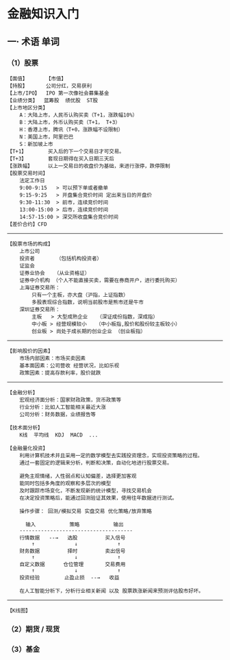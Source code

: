 金融知识入门
=================================================
一· 术语 单词
-------------------------------------------------
### （1）股票
    【面值】      【市值】
    【持股】      公司分红，交易获利
    【上市/IPO】  IPO 第一次像社会募集基金
    【业绩分类】  蓝筹股  绩优股  ST股
    【上市地区分类】
        A：大陆上市，人民币认购买卖（T+1，涨跌幅10%）
        B：大陆上市，外币认购买卖（T+1， T+3）
        H：香港上市，腾讯（T+0，涨跌幅不设限制）
        N：美国上市，阿里巴巴
        S：新加坡上市
    【T+1】       买入后的下一个交易日才可交易。
    【T+3】       套现日期得在买入日期三天后
    【涨跌幅】     以上一交易日的收盘价为基础，来进行涨停，跌停限制
    【股票交易时间】
        法定工作日
        9:00-9:15   > 可以预下单或者撤单
        9:15-9:25   > 开盘集合竞价时间 定出来当日的开盘价
        9:30-11:30  > 前市，连续竞价时间
        13:00-15:00 > 后市，连续竞价时间
        14:57-15:00 > 深交所收盘集合竞价时间
    【差价合约】CFD

***
    【股票市场的构成】
        上市公司
        投资者       （包括机构投资者）
        证监会
        证券业协会   （从业资格证）
        证券中介机构 （个人不能直接买卖，需要在券商开户，进行委托购买）
        上海证券交易所：
            只有一个主板，亦大盘（沪指，上证指数）
            多股表现综合指数，说明当前股市是熊市还是牛市
        深圳证券交易所：
            主板   > 大型成熟企业   （深证成份指数，深成指）
            中小板 > 经营规模较小   （中小板指,股价和股份较主板较小）
            创业板 > 尚处于成长期的创业企业 （创业板指）
***
    【影响股价的因素】
        市场内部因素：市场买卖因素
        基本面因素：公司营收 经营状况，比如乐视
        政策因素：提高存款利率，股价就跌

***
    【金融分析】
        宏观经济面分析：国家财政政策，货币政策等
        行业分析：比如人工智能相关最近大涨
        公司分析：财务数据，业绩报告等

    【技术面分析】
        K线  平均线  KDJ  MACD  ...

    【金融量化投资】
        利用计算机技术并且采用一定的数学模型去实践投资理念，实现投资策略的过程。
        通过一套固定的逻辑来分析，判断和决策，自动化地进行股票交易。

        避免主观情绪，人性弱点和认知偏差，选择更加客观
        能同时包括多角度的观察和多层次的模型
        及时跟踪市场变化，不断发现新的统计模型，寻找交易机会
        在决定投资策略后，能通过回测验证其效果，使用往年数据进行测试。

        操作步骤： 回测/模拟交易 实盘交易 优化策略/放弃策略

          输入           策略           输出
        -------------------------------------
        行情数据   --→   选股         买入信号
            ↑             ↓             ↑
        财务数据         择时         卖出信号
            ↑             ↓             ↑
        自定义数据      仓位管理       交易费用
            ↑             ↓             ↑
        投资经验        止盈止损  --→   收益

        在人工智能分析下，分析行业相关新闻 以及 股票跌涨新闻来预测评估股市好坏。

***
    【K线图】

### （2）期货 / 现货
### （3）基金

